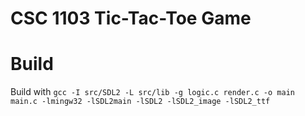 # CSC 1103 Tic-Tac-Toe Game

# Build
Build with `gcc -I src/SDL2 -L src/lib -g logic.c render.c -o main main.c -lmingw32 -lSDL2main -lSDL2 -lSDL2_image -lSDL2_ttf` 
